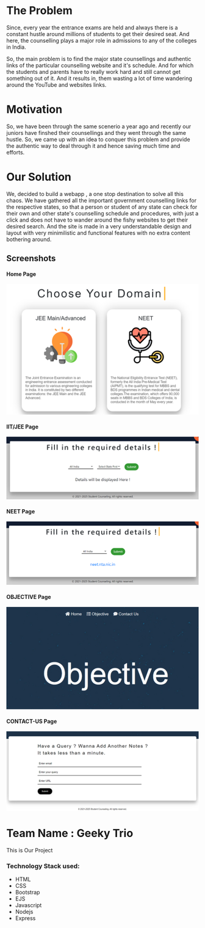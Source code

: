 <!-- Tech stack
motive
the problem
the solution
Screenshots
The project scalability / Future plans
1. Books / Notes of UIET and then of every college
2. Expansion to other streams also like commerce and humanities 

Idea-> If what, that no one believes on the authenticity of the links? How will you make people believe on your website?-->



# The Problem
Since, every year the entrance exams are held and always there is a constant hustle around millions of students to get their desired seat. And here, the counselling plays a major role in admissions to any of the colleges in India.

So, the main problem is to find the major state counsellings and authentic links of the particular counselling website and it's schedule. And for which the students and parents have to really work hard and still cannot get something out of it. And it results in, them wasting a lot of time wandering around the YouTube and websites links.

# Motivation
So, we have been through the same scenerio a year ago and recently our juniors have finshed their counsellings and they went through the same hustle. So, we came up with an idea to conquer this problem and provide the authentic way to deal through it and hence saving much time and efforts.

# Our Solution
We, decided to build a webapp , a one stop destination to solve all this chaos. We have gathered all the important government counselling links for the respective states, so that a person or student of any state can check for their own and other state's counselling schedule and procedures, with just a click and does not have to wander around the fishy websites to get their desired search. And the site is made in a very understandable design and layout with very minimilistic and functional features with no extra content bothering around.


## Screenshots
#### Home Page
![Home Page!](./views/static/images/Screen-Shots/Home-Page-ss.png "Home-Page")


#### IIT/JEE Page
![IIT/JEE Page!](./views/static/images/Screen-Shots/IIT-Page-ss.png "IIT/JEE-Page")


#### NEET Page
![NEET Page!](./views/static/images/Screen-Shots/NEET-Page-ss.png "NEET-Page")


#### OBJECTIVE Page
![OBJECTIVE Page!](./views/static/images/Screen-Shots/Objective-Page-ss.png "OBJECTIVE-Page")


#### CONTACT-US Page
![CONTACT-US Page!](./views/static/images/Screen-Shots/Contact-Us-Page-ss.png "CONTACT-Page")




# Team Name : Geeky Trio

This is Our Project 

### Technology Stack used:
- HTML
- CSS
- Bootstrap
- EJS
- Javascript
- Nodejs
- Express

 
